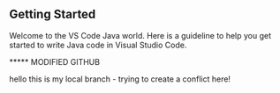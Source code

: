 ## Getting Started

Welcome to the VS Code Java world. Here is a guideline to help you get started to write Java code in Visual Studio Code.

***** MODIFIED GITHUB

hello this is my local branch - trying to create a conflict here!